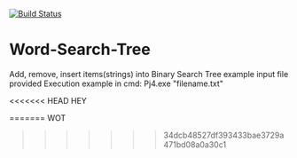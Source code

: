 [![Build Status](https://travis-ci.org/Lukephil013/Word-Search-Tree.svg?branch=master)](https://travis-ci.org/Lukephil013/Word-Search-Tree)

# Word-Search-Tree
Add, remove, insert items(strings) into Binary Search Tree 
example input file provided
Execution example in cmd:
Pj4.exe "filename.txt"


<<<<<<< HEAD
HEY


=======
WOT
>>>>>>> 34dcb48527df393433bae3729a471bd08a0a30c1
